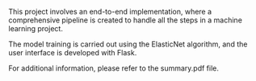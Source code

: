 This project involves an end-to-end implementation, where a comprehensive pipeline is created to handle all the steps in a machine learning project.

The model training is carried out using the ElasticNet algorithm, and the user interface is developed with Flask.

For additional information, please refer to the summary.pdf file.